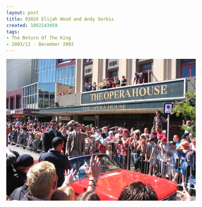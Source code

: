 ```yaml
---
layout: post
title: 03026 Elijah Wood and Andy Serkis
created: 1092143459
tags:
- The Return Of The King
- 2003/12 - December 2003
---
```


<img src="/image/images/130_3026-1081.jpg"/>

